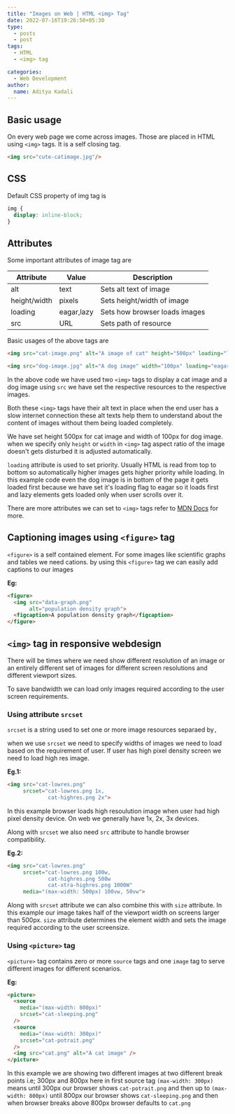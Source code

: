 ```yaml
---
title: "Images on Web | HTML <img> Tag"
date: 2022-07-16T19:26:50+05:30
type:
  - posts
  - post
tags:
  - HTML
  - <img> tag

categories:
  - Web Development
author:
  name: Aditya Kadali
---
```


## Basic usage

On every web page we come across images. Those are placed in HTML using `<img>` tags.
It is a self closing tag.

```HTML
<img src="cute-catimage.jpg"/>
```

## CSS

Default CSS property of img tag is

```CSS
img {
  display: inline-block;
}
```

## Attributes

Some important attributes of image tag are

| Attribute    | Value      | Description                   |
| ------------ | ---------- | ----------------------------- |
| alt          | text       | Sets alt text of image        |
| height/width | pixels     | Sets height/width of image    |
| loading      | eagar,lazy | Sets how browser loads images |
| src          | URL        | Sets path of resource         |

Basic usages of the above tags are

```HTML
<img src="cat-image.png" alt="A image of cat" height="500px" loading="lazy">

<img src="dog-image.jpg" alt="A dog image" width="100px" loading="eagar" >
```

In the above code we have used two `<img>` tags to display a cat image and a dog image using `src` we have set the respective resources to the respective images.

Both these `<img>` tags have their alt text in place when the end user has a slow internet connection these alt texts help them to understand about the content of images without them being loaded completely.

We have set height 500px for cat image and width of 100px for dog image. when we specify only `height` or `width` in `<img>` tag aspect ratio of the image doesn't gets disturbed it is adjusted automatically.

`loading` attribute is used to set priority. Usually HTML is read from top to bottom so automatically higher images gets higher priority while loading. In this example code even the dog image is in bottom of the page it gets loaded first because we have set it's loading flag to eagar so it loads first and lazy elements gets loaded only when user scrolls over it.

There are more attributes we can set to `<img>` tags refer to [MDN Docs](https://developer.mozilla.org/en-US/docs/Web/HTML/Element/Img) for more.

## Captioning images using `<figure>` tag

`<figure>` is a self contained element. For some images like scientific graphs and tables we need cations. by using this `<figure>` tag we can easily add captions to our images

**Eg:**

```HTML
<figure>
  <img src="data-graph.png"
       alt="population density graph">
  <figcaption>A population density graph</figcaption>
</figure>
```

## `<img>` tag in responsive webdesign

There will be times where we need show different resolution of an image or an entirely different set of images for different screen resolutions and different viewport sizes.

To save bandwidth we can load only images required according to the user screen requirements.

### Using attribute `srcset`

`srcset` is a string used to set one or more image resources separaed by`,`

when we use `srcset` we need to specify widths of images we need to load based on the requirement of user. If user has high pixel density screen we need to load high res image.

**Eg.1:**

```HTML
<img src="cat-lowres.png"
     srcset="cat-lowres.png 1x,
             cat-highres.png 2x">
```

In this example browser loads high resoulution image when user had high pixel density device. On web we generally have 1x, 2x, 3x devices.

Along with `srcset` we also need `src` attribute to handle browser compatibility.

**Eg.2:**

```HTML
<img src="cat-lowres.png"
     srcset="cat-lowres.png 100w,
             cat-highres.png 500w
             cat-xtra-highres.png 1000W"
     media="(max-width: 500px) 100vw, 50vw">
```

Along with `srcset` attribute we can also combine this with `size` attribute. In this example our image takes half of the viewport width on screens larger than 500px. `size` attribute determines the element width and sets the image required according to the user screensize.

### Using `<picture>` tag

`<picture>` tag contains zero or more `source` tags and one `image` tag to serve different images for different scenarios.

**Eg:**

```HTML
<picture>
  <source
    media="(max-width: 800px)"
    srcset="cat-sleeping.png"
  />
  <source
    media="(max-width: 300px)"
    srcset="cat-potrait.png"
  />
  <img src="cat.png" alt="A cat image" />
</picture>
```

In this example we are showing two different images at two different break points i.e; 300px and 800px here in first source tag `(max-width: 300px)` means until 300px our browser shows `cat-potrait.png` and then up to `(max-width: 800px)` until 800px our browser shows `cat-sleeping.png` and then when browser breaks above 800px browser defaults to `cat.png`
